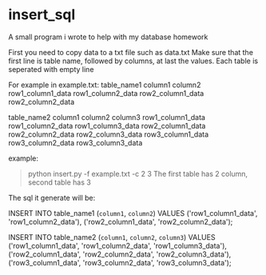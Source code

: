 # insert_sql

A small program i wrote to help with my database homework

First you need to copy data to a txt file such as data.txt
Make sure that the first line is table name, followed by columns, at last the values.
Each table is seperated with empty line

For example in example.txt:
table_name1
column1
column2
row1_column1_data
row1_column2_data
row2_column1_data
row2_column2_data

table_name2
column1
column2
column3
row1_column1_data
row1_column2_data
row1_column3_data
row2_column1_data
row2_column2_data
row2_column3_data
row3_column1_data
row3_column2_data
row3_column3_data



example:
>python insert.py -f example.txt -c 2 3
The first table has 2 column, second table has 3

The sql it generate will be:

INSERT INTO table_name1 (`column1`, `column2`) 
VALUES ('row1_column1_data', 'row1_column2_data'),
('row2_column1_data', 'row2_column2_data');

INSERT INTO table_name2 (`column1`, `column2`, `column3`) 
VALUES ('row1_column1_data', 'row1_column2_data', 'row1_column3_data'),
('row2_column1_data', 'row2_column2_data', 'row2_column3_data'),
('row3_column1_data', 'row3_column2_data', 'row3_column3_data');